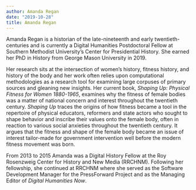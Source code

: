 ```yaml
---
author: Amanda Regan
date: "2019-10-28"
title: Amanda Regan
---
```

Amanda Regan is a historian of the late-nineteenth and early twentieth-centuries and is currently a Digital Humanities Postdoctoral Fellow at Southern Methodist University’s Center for Presidential History. She earned her PhD in History from George Mason University in 2019.

Her research sits at the intersection of women’s history, fitness history, and history of the body and her work often relies upon computational methodologies as a research tool for examining large corpuses of primary sources and gleaning new insights. Her current book, _Shaping Up: Physical Fitness for Women 1880-1965_, examines why the fitness of female bodies was a matter of national concern and interest throughout the twentieth century. _Shaping Up_ traces the origins of how fitness became a tool in the repertoire of physical educators, reformers and state actors who sought to shape behavior and inscribe their values onto the female body, often in reaction to various social anxieties throughout the twentieth century. It argues that the fitness and shape of the female body became an issue of interest tailor-made for government intervention well before the modern fitness movement was born.

From 2013 to 2015 Amanda was a Digital History Fellow at the Roy Rosenzweig Center for History and New Media (RRCHNM). Following her fellowship, she continued at RRCHNM where she served as the Software Development Manager for the PressForward Project and as the Managing Editor of _Digital Humanities Now_.
